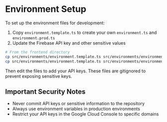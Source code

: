# Environment Setup

To set up the environment files for development:

1. Copy `environment.template.ts` to create your own `environment.ts` and `environment.prod.ts`
2. Update the Firebase API key and other sensitive values

```bash
# From the frontend directory
cp src/environments/environment.template.ts src/environments/environment.ts
cp src/environments/environment.template.ts src/environments/environment.prod.ts
```

Then edit the files to add your API keys. These files are gitignored to prevent exposing sensitive keys.

## Important Security Notes

- Never commit API keys or sensitive information to the repository
- Always use environment variables in production environments
- Restrict your API keys in the Google Cloud Console to specific domains
